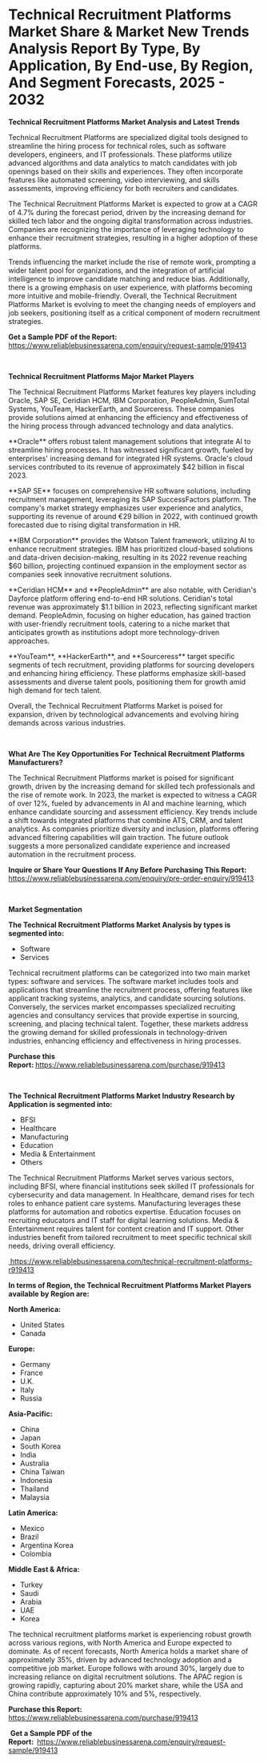 <p><h1>Technical Recruitment Platforms Market Share & Market New Trends Analysis Report By Type, By Application, By End-use, By Region, And Segment Forecasts, 2025 - 2032</h1></p><p><strong>Technical Recruitment Platforms Market Analysis and Latest Trends</strong></p>
<p><p>Technical Recruitment Platforms are specialized digital tools designed to streamline the hiring process for technical roles, such as software developers, engineers, and IT professionals. These platforms utilize advanced algorithms and data analytics to match candidates with job openings based on their skills and experiences. They often incorporate features like automated screening, video interviewing, and skills assessments, improving efficiency for both recruiters and candidates.</p><p>The Technical Recruitment Platforms Market is expected to grow at a CAGR of 4.7% during the forecast period, driven by the increasing demand for skilled tech labor and the ongoing digital transformation across industries. Companies are recognizing the importance of leveraging technology to enhance their recruitment strategies, resulting in a higher adoption of these platforms. </p><p>Trends influencing the market include the rise of remote work, prompting a wider talent pool for organizations, and the integration of artificial intelligence to improve candidate matching and reduce bias. Additionally, there is a growing emphasis on user experience, with platforms becoming more intuitive and mobile-friendly. Overall, the Technical Recruitment Platforms Market is evolving to meet the changing needs of employers and job seekers, positioning itself as a critical component of modern recruitment strategies.</p></p>
<p><strong>Get a Sample PDF of the Report:&nbsp;</strong> <a href="https://www.reliablebusinessarena.com/enquiry/request-sample/919413?utm_campaign=3210&utm_medium=2&utm_source=Github&utm_content=ia&utm_term=18042025&utm_id=technical-recruitment-platforms">https://www.reliablebusinessarena.com/enquiry/request-sample/919413</a></p>
<p>&nbsp;</p>
<p><strong>Technical Recruitment Platforms Major Market Players</strong></p>
<p><p>The Technical Recruitment Platforms Market features key players including Oracle, SAP SE, Ceridian HCM, IBM Corporation, PeopleAdmin, SumTotal Systems, YouTeam, HackerEarth, and Sourceress. These companies provide solutions aimed at enhancing the efficiency and effectiveness of the hiring process through advanced technology and data analytics.</p><p>**Oracle** offers robust talent management solutions that integrate AI to streamline hiring processes. It has witnessed significant growth, fueled by enterprises' increasing demand for integrated HR systems. Oracle's cloud services contributed to its revenue of approximately $42 billion in fiscal 2023.</p><p>**SAP SE** focuses on comprehensive HR software solutions, including recruitment management, leveraging its SAP SuccessFactors platform. The company's market strategy emphasizes user experience and analytics, supporting its revenue of around €29 billion in 2022, with continued growth forecasted due to rising digital transformation in HR.</p><p>**IBM Corporation** provides the Watson Talent framework, utilizing AI to enhance recruitment strategies. IBM has prioritized cloud-based solutions and data-driven decision-making, resulting in its 2022 revenue reaching $60 billion, projecting continued expansion in the employment sector as companies seek innovative recruitment solutions.</p><p>**Ceridian HCM** and **PeopleAdmin** are also notable, with Ceridian's Dayforce platform offering end-to-end HR solutions. Ceridian's total revenue was approximately $1.1 billion in 2023, reflecting significant market demand. PeopleAdmin, focusing on higher education, has gained traction with user-friendly recruitment tools, catering to a niche market that anticipates growth as institutions adopt more technology-driven approaches.</p><p>**YouTeam**, **HackerEarth**, and **Sourceress** target specific segments of tech recruitment, providing platforms for sourcing developers and enhancing hiring efficiency. These platforms emphasize skill-based assessments and diverse talent pools, positioning them for growth amid high demand for tech talent.</p><p>Overall, the Technical Recruitment Platforms Market is poised for expansion, driven by technological advancements and evolving hiring demands across various industries.</p></p>
<p>&nbsp;</p>
<p><strong>What Are The Key Opportunities For Technical Recruitment Platforms Manufacturers?</strong></p>
<p><p>The Technical Recruitment Platforms market is poised for significant growth, driven by the increasing demand for skilled tech professionals and the rise of remote work. In 2023, the market is expected to witness a CAGR of over 12%, fueled by advancements in AI and machine learning, which enhance candidate sourcing and assessment efficiency. Key trends include a shift towards integrated platforms that combine ATS, CRM, and talent analytics. As companies prioritize diversity and inclusion, platforms offering advanced filtering capabilities will gain traction. The future outlook suggests a more personalized candidate experience and increased automation in the recruitment process.</p></p>
<p><strong>Inquire or Share Your Questions If Any Before Purchasing This Report:</strong> <a href="https://www.reliablebusinessarena.com/enquiry/pre-order-enquiry/919413?utm_campaign=3210&utm_medium=2&utm_source=Github&utm_content=ia&utm_term=18042025&utm_id=technical-recruitment-platforms">https://www.reliablebusinessarena.com/enquiry/pre-order-enquiry/919413</a></p>
<p>&nbsp;</p>
<p><strong>Market Segmentation</strong></p>
<p><strong>The Technical Recruitment Platforms Market Analysis by types is segmented into:</strong></p>
<p><ul><li>Software</li><li>Services</li></ul></p>
<p><p>Technical recruitment platforms can be categorized into two main market types: software and services. The software market includes tools and applications that streamline the recruitment process, offering features like applicant tracking systems, analytics, and candidate sourcing solutions. Conversely, the services market encompasses specialized recruiting agencies and consultancy services that provide expertise in sourcing, screening, and placing technical talent. Together, these markets address the growing demand for skilled professionals in technology-driven industries, enhancing efficiency and effectiveness in hiring processes.</p></p>
<p><strong>Purchase this Report:&nbsp;</strong><a href="https://www.reliablebusinessarena.com/purchase/919413?utm_campaign=3210&utm_medium=2&utm_source=Github&utm_content=ia&utm_term=18042025&utm_id=technical-recruitment-platforms">https://www.reliablebusinessarena.com/purchase/919413</a></p>
<p>&nbsp;</p>
<p><strong>The Technical Recruitment Platforms Market Industry Research by Application is segmented into:</strong></p>
<p><ul><li>BFSI</li><li>Healthcare</li><li>Manufacturing</li><li>Education</li><li>Media & Entertainment</li><li>Others</li></ul></p>
<p><p>The Technical Recruitment Platforms Market serves various sectors, including BFSI, where financial institutions seek skilled IT professionals for cybersecurity and data management. In Healthcare, demand rises for tech roles to enhance patient care systems. Manufacturing leverages these platforms for automation and robotics expertise. Education focuses on recruiting educators and IT staff for digital learning solutions. Media & Entertainment requires talent for content creation and IT support. Other industries benefit from tailored recruitment to meet specific technical skill needs, driving overall efficiency.</p></p>
<p><a href="https://www.reliablebusinessarena.com/technical-recruitment-platforms-r919413?utm_campaign=3210&utm_medium=2&utm_source=Github&utm_content=ia&utm_term=18042025&utm_id=technical-recruitment-platforms">&nbsp;https://www.reliablebusinessarena.com/technical-recruitment-platforms-r919413</a></p>
<p><strong>In terms of Region, the Technical Recruitment Platforms Market Players available by Region are:</strong></p>
<p>
    <p> <strong> North America: </strong>
        <ul>
            <li>United States</li>
            <li>Canada</li>
        </ul>
        </p> 
    <p> <strong> Europe: </strong>
        <ul>
            <li>Germany</li>
            <li>France</li>
            <li>U.K.</li>
            <li>Italy</li>
            <li>Russia</li>
        </ul>
        </p> 
    <p> <strong> Asia-Pacific: </strong>
        <ul>
            <li>China</li>
            <li>Japan</li>
            <li>South Korea</li>
            <li>India</li>
            <li>Australia</li>
            <li>China Taiwan</li>
            <li>Indonesia</li>
            <li>Thailand</li>
            <li>Malaysia</li>
        </ul>
        </p> 
    <p> <strong> Latin America: </strong>
        <ul>
            <li>Mexico</li>
            <li>Brazil</li>
            <li>Argentina Korea</li>
            <li>Colombia</li>
        </ul>
        </p> 
    <p> <strong> Middle East & Africa: </strong>
        <ul>
            <li>Turkey</li>
            <li>Saudi</li>
            <li>Arabia</li>
            <li>UAE</li>
            <li>Korea</li>
        </ul>
    </p>
    </p>
<p><p>The technical recruitment platforms market is experiencing robust growth across various regions, with North America and Europe expected to dominate. As of recent forecasts, North America holds a market share of approximately 35%, driven by advanced technology adoption and a competitive job market. Europe follows with around 30%, largely due to increasing reliance on digital recruitment solutions. The APAC region is growing rapidly, capturing about 20% market share, while the USA and China contribute approximately 10% and 5%, respectively.</p></p>
<p><strong>Purchase this Report: </strong><a href="https://www.reliablebusinessarena.com/purchase/919413?utm_campaign=3210&utm_medium=2&utm_source=Github&utm_content=ia&utm_term=18042025&utm_id=technical-recruitment-platforms">https://www.reliablebusinessarena.com/purchase/919413</a></p>
<p>&nbsp;<strong>Get a Sample PDF of the Report:&nbsp;&nbsp;</strong><a href="https://www.reliablebusinessarena.com/enquiry/request-sample/919413?utm_campaign=3210&utm_medium=2&utm_source=Github&utm_content=ia&utm_term=18042025&utm_id=technical-recruitment-platforms">https://www.reliablebusinessarena.com/enquiry/request-sample/919413</a></p>
<p><strong></strong></p>
<p><p></p><p></p><p></p></p>